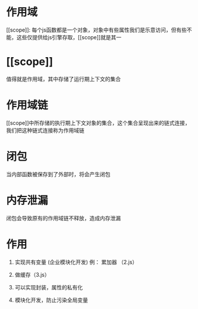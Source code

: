 # 作用域
[[scope]]: 每个js函数都是一个对象，对象中有些属性我们是乐意访问，但有些不能，这些仅提供给js引擎存取，[[scope]]就是其一

# [[scope]]
值得就是作用域，其中存储了运行期上下文的集合

# 作用域链
[[scope]]中所存储的执行期上下文对象的集合，这个集合呈现出来的链式连接，我们把这种链式连接称为作用域链

# 闭包
当内部函数被保存到了外部时，将会产生闭包



# 内存泄漏
闭包会导致原有的作用域链不释放，造成内存泄漏

# 作用
1. 实现共有变量 (企业模块化开发)
例： 累加器  （2.js）

2. 做缓存（3.js）

3. 可以实现封装，属性的私有化

4. 模块化开发，防止污染全局变量